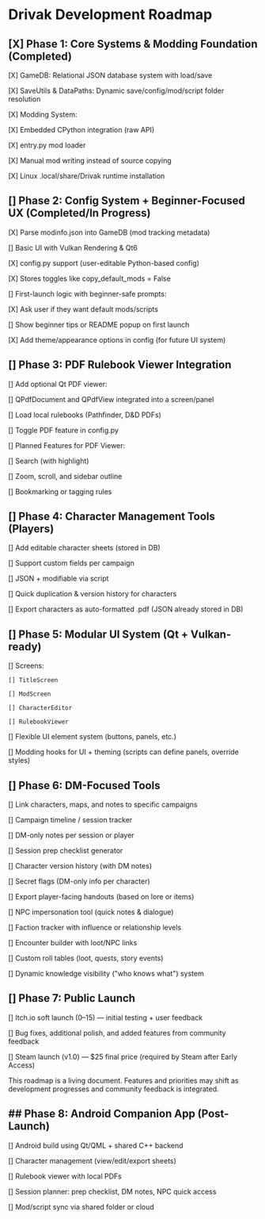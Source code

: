 # Drivak Development Roadmap

## [X] Phase 1: Core Systems & Modding Foundation (Completed)

[X] GameDB: Relational JSON database system with load/save

[X] SaveUtils & DataPaths: Dynamic save/config/mod/script folder resolution

[X] Modding System:

[X] Embedded CPython integration (raw API)

[X] entry.py mod loader

[X] Manual mod writing instead of source copying

[X] Linux .local/share/Drivak runtime installation

## [] Phase 2: Config System + Beginner-Focused UX (Completed/In Progress)

[X] Parse modinfo.json into GameDB (mod tracking metadata)

[] Basic UI with Vulkan Rendering & Qt6

[X] config.py support (user-editable Python-based config)

[X] Stores toggles like copy_default_mods = False

[] First-launch logic with beginner-safe prompts:

[X] Ask user if they want default mods/scripts

[] Show beginner tips or README popup on first launch

[X] Add theme/appearance options in config (for future UI system)

## [] Phase 3: PDF Rulebook Viewer Integration

[] Add optional Qt PDF viewer:

[] QPdfDocument and QPdfView integrated into a screen/panel

[] Load local rulebooks (Pathfinder, D&D PDFs)

[] Toggle PDF feature in config.py

[] Planned Features for PDF Viewer:

[] Search (with highlight)

[] Zoom, scroll, and sidebar outline

[] Bookmarking or tagging rules

## [] Phase 4: Character Management Tools (Players)

[] Add editable character sheets (stored in DB)

[] Support custom fields per campaign

[] JSON + modifiable via script

[] Quick duplication & version history for characters

[] Export characters as auto-formatted .pdf (JSON already stored in DB)

## [] Phase 5: Modular UI System (Qt + Vulkan-ready)

[] Screens:

    [] TitleScreen

    [] ModScreen

    [] CharacterEditor

    [] RulebookViewer

[] Flexible UI element system (buttons, panels, etc.)

[] Modding hooks for UI + theming (scripts can define panels, override styles)

## [] Phase 6: DM-Focused Tools

[] Link characters, maps, and notes to specific campaigns

[] Campaign timeline / session tracker

[] DM-only notes per session or player

[] Session prep checklist generator

[] Character version history (with DM notes)

[] Secret flags (DM-only info per character)

[] Export player-facing handouts (based on lore or items)

[] NPC impersonation tool (quick notes & dialogue)

[] Faction tracker with influence or relationship levels

[] Encounter builder with loot/NPC links

[] Custom roll tables (loot, quests, story events)

[] Dynamic knowledge visibility ("who knows what") system

## [] Phase 7: Public Launch

[] Itch.io soft launch ($0–$15) — initial testing + user feedback

[] Bug fixes, additional polish, and added features from community feedback

[] Steam launch (v1.0) — $25 final price (required by Steam after Early Access)

This roadmap is a living document. Features and priorities may shift as development progresses and community feedback is integrated.

## ## Phase 8: Android Companion App (Post-Launch)

[] Android build using Qt/QML + shared C++ backend

[] Character management (view/edit/export sheets)

[] Rulebook viewer with local PDFs

[] Session planner: prep checklist, DM notes, NPC quick access

[] Mod/script sync via shared folder or cloud